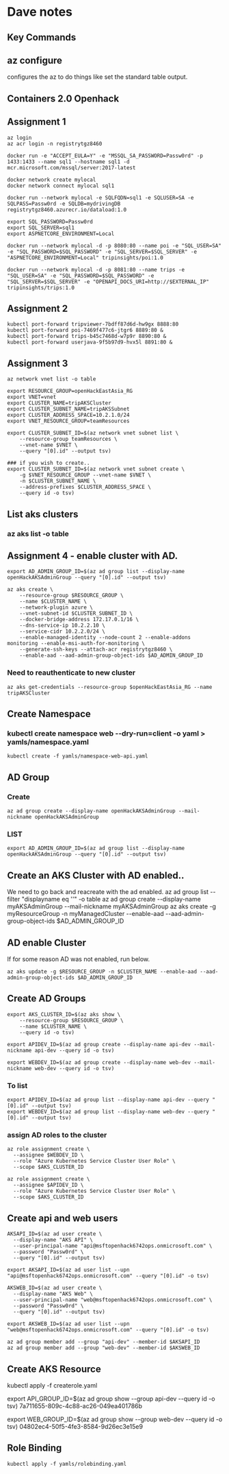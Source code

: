 # Dave notes

## Key Commands
## az configure
configures the az to do things like set the standard table output.

## Containers 2.0 Openhack
## Assignment 1
```
az login
az acr login -n registrytgz8460

docker run -e "ACCEPT_EULA=Y" -e "MSSQL_SA_PASSWORD=Passw0rd" -p 1433:1433 --name sql1 --hostname sql1 -d mcr.microsoft.com/mssql/server:2017-latest

docker network create mylocal
docker network connect mylocal sql1

docker run --network mylocal -e SQLFQDN=sql1 -e SQLUSER=SA -e SQLPASS=Passw0rd -e SQLDB=mydrivingDB registrytgz8460.azurecr.io/dataload:1.0

export SQL_PASSWORD=Passw0rd
export SQL_SERVER=sql1
export ASPNETCORE_ENVIRONMENT=Local

docker run --network mylocal -d -p 8080:80 --name poi -e "SQL_USER=SA" -e "SQL_PASSWORD=$SQL_PASSWORD" -e "SQL_SERVER=$SQL_SERVER" -e "ASPNETCORE_ENVIRONMENT=Local" tripinsights/poi:1.0

docker run --network mylocal -d -p 8081:80 --name trips -e "SQL_USER=SA" -e "SQL_PASSWORD=$SQL_PASSWORD" -e "SQL_SERVER=$SQL_SERVER" -e "OPENAPI_DOCS_URI=http://$EXTERNAL_IP" tripinsights/trips:1.0
```
## Assignment 2
```
kubectl port-forward tripviewer-7bdff87d6d-hw9gx 8888:80
kubectl port-forward poi-7469f477c6-jtgr6 8889:80 &
kubectl port-forward trips-b45c7468d-w7p9r 8890:80 &
kubectl port-forward userjava-9f5b97d9-hvx5l 8891:80 &
```
## Assignment 3
```
az network vnet list -o table

export RESOURCE_GROUP=openHackEastAsia_RG
export VNET=vnet
export CLUSTER_NAME=tripAKSCluster
export CLUSTER_SUBNET_NAME=tripAKSSubnet
export CLUSTER_ADDRESS_SPACE=10.2.1.0/24
export VNET_RESOURCE_GROUP=teamResources

export CLUSTER_SUBNET_ID=$(az network vnet subnet list \
    --resource-group teamResources \
    --vnet-name $VNET \
    --query "[0].id" --output tsv)

### if you wish to create..
export CLUSTER_SUBNET_ID=$(az network vnet subnet create \
    -g $VNET_RESOURCE_GROUP --vnet-name $VNET \
    -n $CLUSTER_SUBNET_NAME \
    --address-prefixes $CLUSTER_ADDRESS_SPACE \
    --query id -o tsv)
```
## List aks clusters
### az aks list -o table

## Assignment 4 - enable cluster with AD.

```
export AD_ADMIN_GROUP_ID=$(az ad group list --display-name openHackAKSAdminGroup --query "[0].id" --output tsv)

az aks create \
    --resource-group $RESOURCE_GROUP \
    --name $CLUSTER_NAME \
    --network-plugin azure \
    --vnet-subnet-id $CLUSTER_SUBNET_ID \
    --docker-bridge-address 172.17.0.1/16 \
    --dns-service-ip 10.2.2.10 \
    --service-cidr 10.2.2.0/24 \
    --enable-managed-identity --node-count 2 --enable-addons monitoring --enable-msi-auth-for-monitoring \
    --generate-ssh-keys --attach-acr registrytgz8460 \
    --enable-aad --aad-admin-group-object-ids $AD_ADMIN_GROUP_ID
```

### Need to reauthenticate to new cluster
```
az aks get-credentials --resource-group $openHackEastAsia_RG --name tripAKSCluster
```

## Create Namespace
### kubectl create namespace web --dry-run=client -o yaml > yamls/namespace.yaml
```kubectl create -f yamls/namespace-web-api.yaml ```

## AD Group
### Create
```az ad group create --display-name openHackAKSAdminGroup --mail-nickname openHackAKSAdminGroup```
### LIST
```
export AD_ADMIN_GROUP_ID=$(az ad group list --display-name openHackAKSAdminGroup --query "[0].id" --output tsv)
```

## Create an AKS Cluster with AD enabled.. 
We need to go back and reacreate with the ad enabled.
az ad group list --filter "displayname eq '<group-name>'" -o table
az ad group create --display-name myAKSAdminGroup --mail-nickname myAKSAdminGroup
az aks create -g myResourceGroup -n myManagedCluster --enable-aad --aad-admin-group-object-ids $AD_ADMIN_GROUP_ID


## AD enable Cluster 
If for some reason AD was not enabled, run below.
```
az aks update -g $RESOURCE_GROUP -n $CLUSTER_NAME --enable-aad --aad-admin-group-object-ids $AD_ADMIN_GROUP_ID
```

## Create AD Groups
```
export AKS_CLUSTER_ID=$(az aks show \                                                    
    --resource-group $RESOURCE_GROUP \
    --name $CLUSTER_NAME \
    --query id -o tsv)

export APIDEV_ID=$(az ad group create --display-name api-dev --mail-nickname api-dev --query id -o tsv)

export WEBDEV_ID=$(az ad group create --display-name web-dev --mail-nickname web-dev --query id -o tsv)
```

### To list
```
export APIDEV_ID=$(az ad group list --display-name api-dev --query "[0].id" --output tsv)
export WEBDEV_ID=$(az ad group list --display-name web-dev --query "[0].id" --output tsv)
```

### assign AD roles to the cluster
```
az role assignment create \
  --assignee $WEBDEV_ID \
  --role "Azure Kubernetes Service Cluster User Role" \
  --scope $AKS_CLUSTER_ID

az role assignment create \
  --assignee $APIDEV_ID \
  --role "Azure Kubernetes Service Cluster User Role" \
  --scope $AKS_CLUSTER_ID

```

## Create api and web users
```
AKSAPI_ID=$(az ad user create \
  --display-name "AKS API" \
  --user-principal-name "api@msftopenhack6742ops.onmicrosoft.com" \
  --password "Passw0rd" \
  --query "[0].id" --output tsv)

export AKSAPI_ID=$(az ad user list --upn "api@msftopenhack6742ops.onmicrosoft.com" --query "[0].id" -o tsv)

AKSWEB_ID=$(az ad user create \
  --display-name "AKS Web" \
  --user-principal-name "web@msftopenhack6742ops.onmicrosoft.com" \
  --password "Passw0rd" \
  --query "[0].id" --output tsv)

export AKSWEB_ID=$(az ad user list --upn "web@msftopenhack6742ops.onmicrosoft.com" --query "[0].id" -o tsv)

az ad group member add --group "api-dev" --member-id $AKSAPI_ID
az ad group member add --group "web-dev" --member-id $AKSWEB_ID
```  

## Create AKS Resource 
kubectl apply -f createrole.yaml

export API_GROUP_ID=$(az ad group show --group api-dev --query id -o tsv)
7a711655-809c-4c88-ac26-049ea401786b

export WEB_GROUP_ID=$(az ad group show --group web-dev --query id -o tsv)
04802ec4-50f5-4fe3-8584-9d26ec3e15e9

## Role Binding
```
kubectl apply -f yamls/rolebinding.yaml 
```



